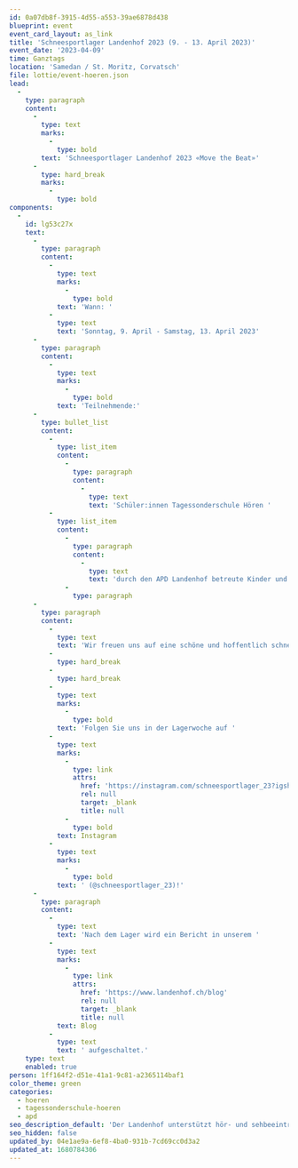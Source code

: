 ```yaml
---
id: 0a07db8f-3915-4d55-a553-39ae6878d438
blueprint: event
event_card_layout: as_link
title: 'Schneesportlager Landenhof 2023 (9. - 13. April 2023)'
event_date: '2023-04-09'
time: Ganztags
location: 'Samedan / St. Moritz, Corvatsch'
file: lottie/event-hoeren.json
lead:
  -
    type: paragraph
    content:
      -
        type: text
        marks:
          -
            type: bold
        text: 'Schneesportlager Landenhof 2023 «Move the Beat»'
      -
        type: hard_break
        marks:
          -
            type: bold
components:
  -
    id: lg53c27x
    text:
      -
        type: paragraph
        content:
          -
            type: text
            marks:
              -
                type: bold
            text: 'Wann: '
          -
            type: text
            text: 'Sonntag, 9. April - Samstag, 13. April 2023'
      -
        type: paragraph
        content:
          -
            type: text
            marks:
              -
                type: bold
            text: 'Teilnehmende:'
      -
        type: bullet_list
        content:
          -
            type: list_item
            content:
              -
                type: paragraph
                content:
                  -
                    type: text
                    text: 'Schüler:innen Tagessonderschule Hören '
          -
            type: list_item
            content:
              -
                type: paragraph
                content:
                  -
                    type: text
                    text: 'durch den APD Landenhof betreute Kinder und Jugendliche'
              -
                type: paragraph
      -
        type: paragraph
        content:
          -
            type: text
            text: 'Wir freuen uns auf eine schöne und hoffentlich schneereiche Woche!'
          -
            type: hard_break
          -
            type: hard_break
          -
            type: text
            marks:
              -
                type: bold
            text: 'Folgen Sie uns in der Lagerwoche auf '
          -
            type: text
            marks:
              -
                type: link
                attrs:
                  href: 'https://instagram.com/schneesportlager_23?igshid=YmMyMTA2M2Y='
                  rel: null
                  target: _blank
                  title: null
              -
                type: bold
            text: Instagram
          -
            type: text
            marks:
              -
                type: bold
            text: ' (@schneesportlager_23)!'
      -
        type: paragraph
        content:
          -
            type: text
            text: 'Nach dem Lager wird ein Bericht in unserem '
          -
            type: text
            marks:
              -
                type: link
                attrs:
                  href: 'https://www.landenhof.ch/blog'
                  rel: null
                  target: _blank
                  title: null
            text: Blog
          -
            type: text
            text: ' aufgeschaltet.'
    type: text
    enabled: true
person: 1ff164f2-d51e-41a1-9c81-a2365114baf1
color_theme: green
categories:
  - hoeren
  - tagessonderschule-hoeren
  - apd
seo_description_default: 'Der Landenhof unterstützt hör- und sehbeeinträchtigte Kinder & Jugendliche in ihrem selbstbestimmten Leben durch Förderung ihrer Fähigkeiten & Entwicklung'
seo_hidden: false
updated_by: 04e1ae9a-6ef8-4ba0-931b-7cd69cc0d3a2
updated_at: 1680784306
---
```

